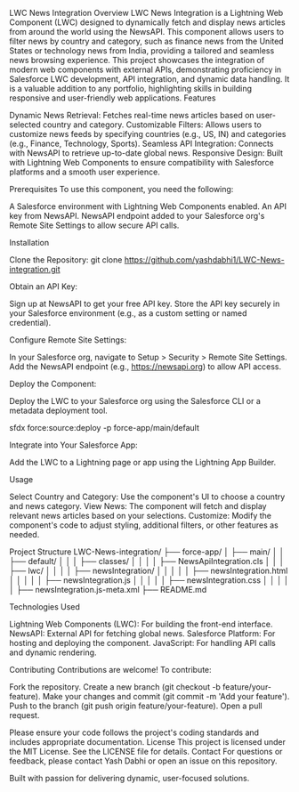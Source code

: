 LWC News Integration
Overview
LWC News Integration is a Lightning Web Component (LWC) designed to dynamically fetch and display news articles from around the world using the NewsAPI. This component allows users to filter news by country and category, such as finance news from the United States or technology news from India, providing a tailored and seamless news browsing experience.
This project showcases the integration of modern web components with external APIs, demonstrating proficiency in Salesforce LWC development, API integration, and dynamic data handling. It is a valuable addition to any portfolio, highlighting skills in building responsive and user-friendly web applications.
Features

Dynamic News Retrieval: Fetches real-time news articles based on user-selected country and category.
Customizable Filters: Allows users to customize news feeds by specifying countries (e.g., US, IN) and categories (e.g., Finance, Technology, Sports).
Seamless API Integration: Connects with NewsAPI to retrieve up-to-date global news.
Responsive Design: Built with Lightning Web Components to ensure compatibility with Salesforce platforms and a smooth user experience.

Prerequisites
To use this component, you need the following:

A Salesforce environment with Lightning Web Components enabled.
An API key from NewsAPI.
NewsAPI endpoint added to your Salesforce org's Remote Site Settings to allow secure API calls.

Installation

Clone the Repository:
git clone https://github.com/yashdabhi1/LWC-News-integration.git


Obtain an API Key:

Sign up at NewsAPI to get your free API key.
Store the API key securely in your Salesforce environment (e.g., as a custom setting or named credential).


Configure Remote Site Settings:

In your Salesforce org, navigate to Setup > Security > Remote Site Settings.
Add the NewsAPI endpoint (e.g., https://newsapi.org) to allow API access.


Deploy the Component:

Deploy the LWC to your Salesforce org using the Salesforce CLI or a metadata deployment tool.

sfdx force:source:deploy -p force-app/main/default


Integrate into Your Salesforce App:

Add the LWC to a Lightning page or app using the Lightning App Builder.



Usage

Select Country and Category: Use the component's UI to choose a country and news category.
View News: The component will fetch and display relevant news articles based on your selections.
Customize: Modify the component's code to adjust styling, additional filters, or other features as needed.

Project Structure
LWC-News-integration/
├── force-app/
│   ├── main/
│   │   ├── default/
│   │   │   ├── classes/
│   │   │   │   ├── NewsApiIntegration.cls
│   │   │   ├── lwc/
│   │   │   │   ├── newsIntegration/
│   │   │   │   │   ├── newsIntegration.html
│   │   │   │   │   ├── newsIntegration.js
│   │   │   │   │   ├── newsIntegration.css
│   │   │   │   │   ├── newsIntegration.js-meta.xml
├── README.md

Technologies Used

Lightning Web Components (LWC): For building the front-end interface.
NewsAPI: External API for fetching global news.
Salesforce Platform: For hosting and deploying the component.
JavaScript: For handling API calls and dynamic rendering.

Contributing
Contributions are welcome! To contribute:

Fork the repository.
Create a new branch (git checkout -b feature/your-feature).
Make your changes and commit (git commit -m 'Add your feature').
Push to the branch (git push origin feature/your-feature).
Open a pull request.

Please ensure your code follows the project's coding standards and includes appropriate documentation.
License
This project is licensed under the MIT License. See the LICENSE file for details.
Contact
For questions or feedback, please contact Yash Dabhi or open an issue on this repository.

Built with passion for delivering dynamic, user-focused solutions.
